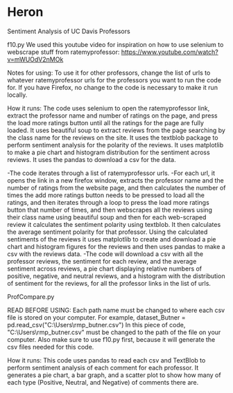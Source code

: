 # Heron
Sentiment Analysis of UC Davis Professors

f10.py
We used this youtube video for inspiration on how to use selenium to webscrape stuff from ratemyprofessor:
https://www.youtube.com/watch?v=mWUOdV2nMOk

Notes for using:
To use it for other professors, change the list of urls to whatever ratemyprofessor urls for the professors you want to run the code for.
If you have Firefox, no change to the code is necessary to make it run locally.

How it runs:
The code uses selenium to open the ratemyprofessor link, extract the professor name and number of ratings on the page, and press the load more ratings button until all the ratings for the page are fully loaded. 
It uses beautiful soup to extract reviews from the page searching by the class name for the reviews on the site.
It uses the textblob package to perform sentiment analysis for the polarity of the reviews.
It uses matplotlib to make a pie chart and histogram distribution for the sentiment across reviews.
It uses the pandas to download a csv for the data. 

-The code iterates through a list of ratemyprofessor urls. 
-For each url, it opens the link in a new firefox window, extracts the professor name and the number of ratings from the website page, and then calculates the number of times the add more ratings button needs to be pressed to load all the ratings, and then iterates through a loop to press the load more ratings button that number of times, and then webscrapes all the reviews using their class name using beautiful soup and then for each web-scraped review it calculates the sentiment polarity using textblob. It then calculates the average sentiment polarity for that professor. Using the calculated sentiments of the reviews it uses matplotlib to create and download a pie chart and histogram figures for the reviews and then uses pandas to make a csv with the reviews data.
-The code will download a csv with all the professor reviews, the sentiment for each review, and the average sentiment across reviews, a pie chart displaying relative numbers of positive, negative, and neutral reviews, and a histogram with the distribution of sentiment for the reviews,  for all the professor links in the list of urls.


ProfCompare.py

READ BEFORE USING:
Each path name must be changed to where each csv file is stored on your computer.
For example,
dataset_Butner = pd.read_csv("C:\\Users\\rmp_butner.csv")
In this piece of code, "C:\\Users\\rmp_butner.csv" must be changed to the path of the file on your computer.
Also make sure to use f10.py first, because it will generate the csv files needed for this code.

How it runs:
This code uses pandas to read each csv and TextBlob to perform sentiment analysis of each comment for each professor.
It generates a pie chart, a bar graph, and a scatter plot to show how many of each type (Positive, Neutral, and Negative) of comments there are.



